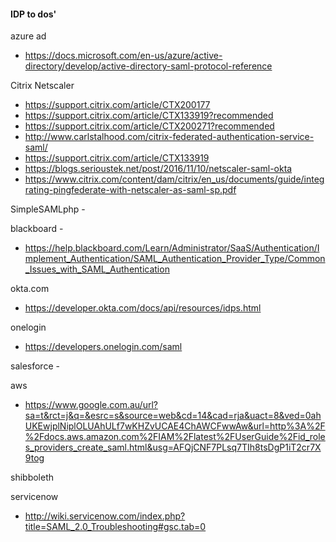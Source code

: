 #### IDP to dos'

azure ad
- https://docs.microsoft.com/en-us/azure/active-directory/develop/active-directory-saml-protocol-reference

Citrix Netscaler
- https://support.citrix.com/article/CTX200177
- https://support.citrix.com/article/CTX133919?recommended
- https://support.citrix.com/article/CTX200271?recommended
- http://www.carlstalhood.com/citrix-federated-authentication-service-saml/
- https://support.citrix.com/article/CTX133919
- https://blogs.serioustek.net/post/2016/11/10/netscaler-saml-okta
- https://www.citrix.com/content/dam/citrix/en_us/documents/guide/integrating-pingfederate-with-netscaler-as-saml-sp.pdf


SimpleSAMLphp   -


blackboard -
- https://help.blackboard.com/Learn/Administrator/SaaS/Authentication/Implement_Authentication/SAML_Authentication_Provider_Type/Common_Issues_with_SAML_Authentication

okta.com
- https://developer.okta.com/docs/api/resources/idps.html

onelogin
- https://developers.onelogin.com/saml

salesforce -

aws
- https://www.google.com.au/url?sa=t&rct=j&q=&esrc=s&source=web&cd=14&cad=rja&uact=8&ved=0ahUKEwjplNiplOLUAhULf7wKHZvUCAE4ChAWCFwwAw&url=http%3A%2F%2Fdocs.aws.amazon.com%2FIAM%2Flatest%2FUserGuide%2Fid_roles_providers_create_saml.html&usg=AFQjCNF7PLsq7TIh8tsDgP1iT2cr7X9tog

shibboleth

servicenow
- http://wiki.servicenow.com/index.php?title=SAML_2.0_Troubleshooting#gsc.tab=0

